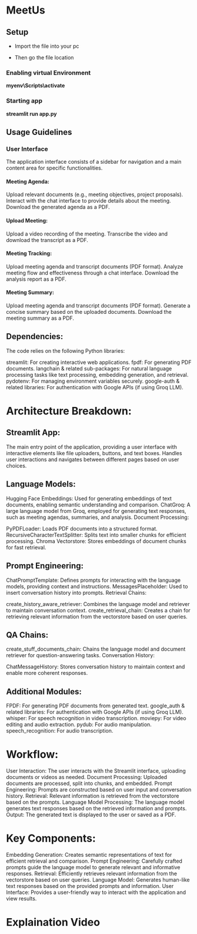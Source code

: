 # MeetUs

## Setup

* Import the file into your pc

* Then go the file location

### Enabling virtual Environment

**myenv\Scripts\activate**

### Starting app

**streamlit run app.py**

## Usage Guidelines

### User Interface

The application interface consists of a sidebar for navigation and a main content area for specific functionalities.

#### Meeting Agenda:

Upload relevant documents (e.g., meeting objectives, project proposals).
Interact with the chat interface to provide details about the meeting.
Download the generated agenda as a PDF.

#### Upload Meeting:

Upload a video recording of the meeting.
Transcribe the video and download the transcript as a PDF.

#### Meeting Tracking:

Upload meeting agenda and transcript documents (PDF format).
Analyze meeting flow and effectiveness through a chat interface.
Download the analysis report as a PDF.

#### Meeting Summary:

Upload meeting agenda and transcript documents (PDF format).
Generate a concise summary based on the uploaded documents.
Download the meeting summary as a PDF.

## Dependencies:

The code relies on the following Python libraries:

streamlit: For creating interactive web applications.
fpdf: For generating PDF documents.
langchain & related sub-packages: For natural language processing tasks like text processing, embedding generation, and retrieval.
pydotenv: For managing environment variables securely.
google-auth & related libraries: For authentication with Google APIs (if using Groq LLM).

# Architecture Breakdown:

## Streamlit App:

The main entry point of the application, providing a user interface with interactive elements like file uploaders, buttons, and text boxes.
Handles user interactions and navigates between different pages based on user choices.

## Language Models:

Hugging Face Embeddings: Used for generating embeddings of text documents, enabling semantic understanding and comparison.
ChatGroq: A large language model from Groq, employed for generating text responses, such as meeting agendas, summaries, and analysis.
Document Processing:

PyPDFLoader: Loads PDF documents into a structured format.
RecursiveCharacterTextSplitter: Splits text into smaller chunks for efficient processing.
Chroma Vectorstore: Stores embeddings of document chunks for fast retrieval.

## Prompt Engineering:

ChatPromptTemplate: Defines prompts for interacting with the language models, providing context and instructions.
MessagesPlaceholder: Used to insert conversation history into prompts.
Retrieval Chains:

create_history_aware_retriever: Combines the language model and retriever to maintain conversation context.
create_retrieval_chain: Creates a chain for retrieving relevant information from the vectorstore based on user queries.

## QA Chains:

create_stuff_documents_chain: Chains the language model and document retriever for question-answering tasks.
Conversation History:

ChatMessageHistory: Stores conversation history to maintain context and enable more coherent responses.

## Additional Modules:

FPDF: For generating PDF documents from generated text.
google_auth & related libraries: For authentication with Google APIs (if using Groq LLM).
whisper: For speech recognition in video transcription.
moviepy: For video editing and audio extraction.
pydub: For audio manipulation.
speech_recognition: For audio transcription.

# Workflow:

User Interaction: The user interacts with the Streamlit interface, uploading documents or videos as needed.
Document Processing: Uploaded documents are processed, split into chunks, and embedded.
Prompt Engineering: Prompts are constructed based on user input and conversation history.
Retrieval: Relevant information is retrieved from the vectorstore based on the prompts.
Language Model Processing: The language model generates text responses based on the retrieved information and prompts.
Output: The generated text is displayed to the user or saved as a PDF.

# Key Components:

Embedding Generation: Creates semantic representations of text for efficient retrieval and comparison.
Prompt Engineering: Carefully crafted prompts guide the language model to generate relevant and informative responses.
Retrieval: Efficiently retrieves relevant information from the vectorstore based on user queries.
Language Model: Generates human-like text responses based on the provided prompts and information.
User Interface: Provides a user-friendly way to interact with the application and view results.

# Explaination Video
